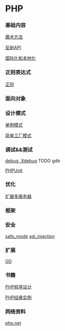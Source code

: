 PHP
====================


### 基础内容
[魔术方法](magic_methods.php)

[反射API]()

[国际化和本地化](basic/location.md)


### 正则表达式
[正则](regular_expression.php)

### 面向对象


### 设计模式
[单例模式](design_pattern/singleton.php)

[简单工厂模式](design_pattern/simple_factory.php)


### 调试&&测试
[debug, Xdebug](debug/debug.md) TODO gdb

[PHPUnit]()

### 优化
[扩展多服务器](server.md)

### 框架


### 安全
[safe_mode](safe/safe_mode.md)
[sql_injection](safe/sql_injection.md)

### 扩展
[GD]()



### 书籍
[PHP程序设计](http://book.douban.com/subject/2071057/)

[PHP经典实例](http://book.douban.com/subject/4099306/ '丰富的解决方案实例；基础级')

### 网络资料
[php.net](http://php.net/)
